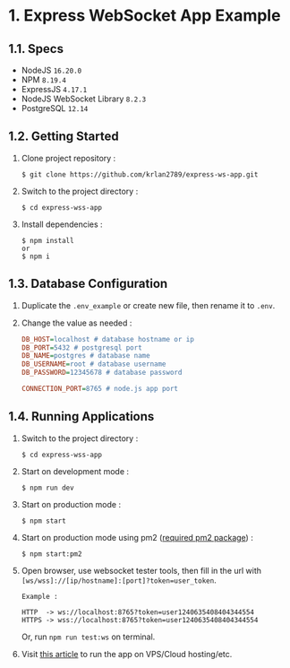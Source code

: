 # 1. Express WebSocket App Example

## 1.1. **Specs**

- NodeJS `16.20.0`
- NPM `8.19.4`
- ExpressJS `4.17.1`
- NodeJS WebSocket Library `8.2.3`
- PostgreSQL `12.14`

## 1.2. **Getting Started**

1. Clone project repository :

   ```console
   $ git clone https://github.com/krlan2789/express-ws-app.git
   ```

2. Switch to the project directory :

   ```console
   $ cd express-wss-app
   ```

3. Install dependencies :

   ```console
   $ npm install
   or
   $ npm i
   ```

## 1.3. **Database Configuration**

1. Duplicate the `.env_example` or create new file, then rename it to `.env`.
2. Change the value as needed :

   ```ini
   DB_HOST=localhost # database hostname or ip
   DB_PORT=5432 # postgresql port
   DB_NAME=postgres # database name
   DB_USERNAME=root # database username
   DB_PASSWORD=12345678 # database password

   CONNECTION_PORT=8765 # node.js app port
   ```

## 1.4. **Running Applications**

1. Switch to the project directory :

   ```console
   $ cd express-wss-app
   ```

2. Start on development mode :

   ```console
   $ npm run dev
   ```

3. Start on production mode :

   ```console
   $ npm start
   ```

4. Start on production mode using pm2 ([required pm2 package](https://github.com/Unitech/pm2)) :

   ```console
   $ npm start:pm2
   ```

5. Open browser, use websocket tester tools, then fill in the url with `[ws/wss]://[ip/hostname]:[port]?token=user_token`.

   ```
   Example :

   HTTP  -> ws://localhost:8765?token=user1240635408404344554
   HTTPS -> wss://localhost:8765?token=user1240635408404344554
   ```

   Or, run `npm run test:ws` on terminal.

6. Visit [this article](https://erlankurnia.github.io/note/2/WebSocket%20Service%20on%20VPS) to run the app on VPS/Cloud hosting/etc.
